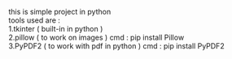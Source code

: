 
this is simple project in python 
</br>
tools used are :
</br>
1.tkinter ( built-in in python )
</br>
2.pillow ( to work on images )
<pr>  cmd : pip install Pillow  </pr>
</br>
3.PyPDF2 ( to  work with pdf in python )
<pr>  cmd : pip install PyPDF2  <pr>


